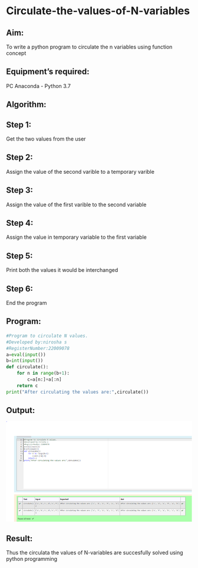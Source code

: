 # Circulate-the-values-of-N-variables

## Aim:
To write a python program to circulate the n variables using function concept

## Equipment’s required:
PC
Anaconda - Python 3.7

## Algorithm: 
## Step 1: 
Get the two values from the user

## Step 2: 
Assign the value of the second varible to a temporary varible

## Step 3: 
Assign the value of the first varible to the second variable

## Step 4: 
Assign the value in temporary variable to the first variable

## Step 5: 
Print both the values it would be interchanged

## Step 6: 
End the program

## Program:
```python
#Program to circulate N values.
#Developed by:nirosha s
#RegisterNumber:22009078
a=eval(input())
b=int(input())
def circulate():
    for n in range(b+1):
        c=a[n:]+a[:n]
    return c
print("After circulating the values are:",circulate())
```
## Output:
![](o.PNG)

## Result:
Thus the circulata the values of N-variables are succesfully solved using python programming
